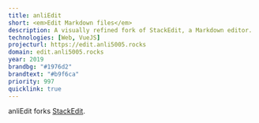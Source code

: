 ```yaml
---
title: anliEdit
short: <em>Edit Markdown files</em>
description: A visually refined fork of StackEdit, a Markdown editor.
technologies: [Web, VueJS]
projecturl: https://edit.anli5005.rocks
domain: edit.anli5005.rocks
year: 2019
brandbg: "#1976d2"
brandtext: "#b9f6ca"
priority: 997
quicklink: true
---
```


anliEdit forks [StackEdit](https://stackedit.io).
